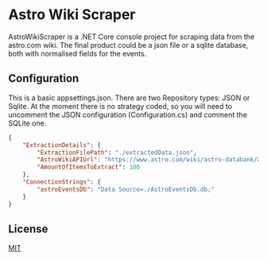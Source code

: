 # Astro Wiki Scraper

AstroWikiScraper is a .NET Core console project for scraping data from the astro.com wiki.
The final product could be a json file or a sqlite database, both with normalised fields for the events.

## Configuration
This is a basic appsettings.json. There are two Repository types: JSON or Sqlite. At the moment there is no strategy coded, so you will need to uncomment the JSON configuration (Configuration.cs) and comment the SQLite one.

```json
{
    "ExtractionDetails": {
        "ExtractionFilePath": "./extractedData.json",
        "AstroWikiAPIUrl": "https://www.astro.com/wiki/astro-databank/api.php",
        "AmountOfItemsToExtract": 100
    },
    "ConnectionStrings": {
        "astroEventsDb": "Data Source=./AstroEventsDb.db;"
    }
}
```

## License
[MIT](https://choosealicense.com/licenses/mit/)
